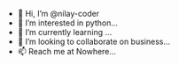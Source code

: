 - 👋 Hi, I’m @nilay-coder
- 👀 I’m interested in python...
- 🌱 I’m currently learning ...
- 💞️ I’m looking to collaborate on business...
- 📫 Reach me at Nowhere...

<!---
nilay-coder/nilay-coder is a ✨ special ✨ repository because its `README.md` (this file) appears on your GitHub profile.
You can click the Preview link to take a look at your changes.
--->
